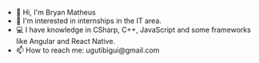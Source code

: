 <ul>
  <li>👋 Hi, I'm Bryan Matheus</li>
  <li>👀 I'm interested in internships in the IT area.</li>
  <li>💻 I have knowledge in CSharp, C++, JavaScript and some frameworks like Angular and React Native.</li>
  <li>📫 How to reach me: ugutibigui@gmail.com</li>
</ul>
